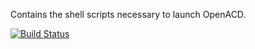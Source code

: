 Contains the shell scripts necessary to launch OpenACD.

[![Build Status](https://secure.travis-ci.org/sipxopenacd/sipxplugin.png)](http://travis-ci.org/sipxopenacd/sipxplugin)
